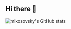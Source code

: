 ## Hi there 👋

![mikosovsky's GitHub stats](https://github-readme-stats.vercel.app/api?username=mikosovsky)
